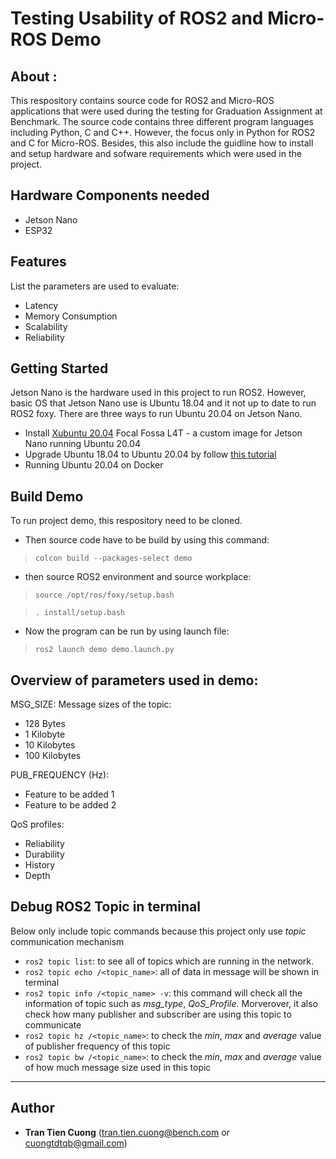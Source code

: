 # Testing Usability of ROS2 and Micro-ROS Demo

## About : 
This respository contains source code for ROS2 and Micro-ROS applications that were used during the testing for Graduation Assignment at Benchmark. The source code contains three different program languages including Python, C and C++. However, the focus only in Python for ROS2 and C for Micro-ROS. 
Besides, this also include the guidline how to install and setup hardware and sofware requirements which were used in the project. 

## Hardware Components needed
- Jetson Nano
- ESP32 

## Features
List the parameters are used to evaluate:
- Latency
- Memory Consumption
- Scalability
- Reliability


## Getting Started 
Jetson Nano is the hardware used in this project to run ROS2. However, basic OS that Jetson Nano use is Ubuntu 18.04 and it not up to date to run ROS2 foxy. There are three ways to run Ubuntu 20.04 on Jetson Nano. 
- Install [Xubuntu 20.04](https://forums.developer.nvidia.com/t/xubuntu-20-04-focal-fossa-l4t-r32-3-1-custom-image-for-the-jetson-nano/121768) Focal Fossa L4T - a custom image for Jetson Nano running Ubuntu 20.04 
- Upgrade Ubuntu 18.04 to Ubuntu 20.04 by follow [this tutorial](https://qengineering.eu/install-ubuntu-20.04-on-jetson-nano.html)
- Running Ubuntu 20.04 on Docker


## Build Demo
To run project demo, this respository need to be cloned.
- Then source code have to be build by using this command:

> `colcon build --packages-select demo`

- then source ROS2 environment and source workplace: 
> `source /opt/ros/foxy/setup.bash`

> `. install/setup.bash`

- Now the program can be run by using launch file:

> `ros2 launch demo demo.launch.py`


## Overview of parameters used in demo:
MSG_SIZE: Message sizes of the topic:
- 128 Bytes
- 1 Kilobyte
- 10 Kilobytes
- 100 Kilobytes

PUB_FREQUENCY (Hz):
- Feature to be added 1
- Feature to be added 2

QoS profiles:
- Reliability
- Durability
- History 
- Depth


## Debug ROS2 Topic in terminal
Below only include topic commands because this project only use _topic_ communication mechanism
- `ros2 topic list`: to see all of topics which are running in the network.
- `ros2 topic echo /<topic_name>`: all of data in message will be shown in terminal 
- `ros2 topic info /<topic_name> -v`: this command will check all the information of topic such as _msg_type_, _QoS_Profile_. Morverover, it also check how many publisher and subscriber are using this topic to communicate
- `ros2 topic hz /<topic_name>`: to check the _min_, _max_ and _average_ value of publisher frequency of this topic
- `ros2 topic bw /<topic_name>`: to check the _min_, _max_ and _average_ value of how much message size used in this topic

---
## Author 
  - **Tran Tien Cuong** (tran.tien.cuong@bench.com or cuongtdtqb@gmail.com)
